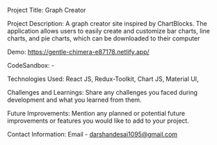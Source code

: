 Project Title: Graph Creator

Project Description: A graph creator site inspired by ChartBlocks. The application allows users to easily create and customize bar charts, line charts, and pie charts, which can be downloaded to their computer

Demo: https://gentle-chimera-e87178.netlify.app/

CodeSandbox: -

Technologies Used: React JS, Redux-Toolkit, Chart JS, Material UI, 

Challenges and Learnings: Share any challenges you faced during development and what you learned from them.

Future Improvements: Mention any planned or potential future improvements or features you would like to add to your project.

Contact Information: Email - darshandesai1095@gmail.com
